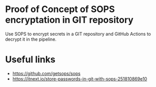 # Proof of Concept of SOPS encryptation in GIT repository

Use SOPS to encrypt secrets in a GIT repository and GitHub Actions to decrypt it in the pipeline.

# Useful links

- https://github.com/getsops/sops
- https://itnext.io/store-passwords-in-git-with-sops-251810869e10
  
